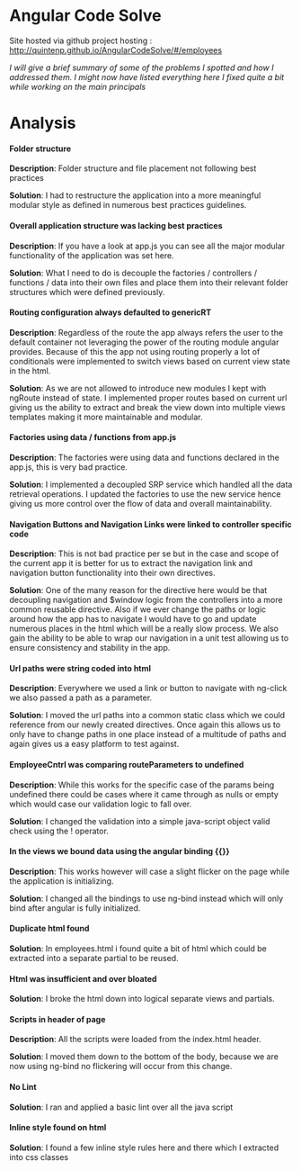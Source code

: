 # Angular Code Solve
Site hosted via github project hosting : http://quintenp.github.io/AngularCodeSolve/#/employees

_I will give a brief summary of some of the problems I spotted and how I addressed them.  I might now have listed everything here I fixed quite a bit while working on the main principals_

# Analysis

#### Folder structure
**Description**: Folder structure and file placement not following best practices

**Solution**: I had to restructure the application into a more meaningful modular style as defined in numerous best practices guidelines.

#### Overall application structure was lacking best practices
**Description**: If you have a look at app.js you can see all the major modular functionality of the application was set here.  

**Solution**: What I need to do is decouple the factories / controllers / functions / data into their own files and place them into their relevant folder structures which were defined previously.

#### Routing configuration always defaulted to genericRT
**Description**: Regardless of the route the app always refers the user to the default container not leveraging the power of the routing module angular provides.  Because of this the app not using routing properly a lot of conditionals were implemented to switch views based on current view state in the html.  

**Solution**: As we are not allowed to introduce new modules I kept with ngRoute instead of state. I implemented proper routes based on current url giving us the ability to extract and break the view down into multiple views templates making it more maintainable and modular.

#### Factories using data / functions from app.js
**Description**: The factories were using data and functions declared in the app.js, this is very bad practice. 

**Solution**: I implemented a decoupled SRP service which handled all the data retrieval operations.  I updated the factories to use the new service hence giving us more control over the flow of data and overall maintainability.

#### Navigation Buttons and Navigation Links were linked to controller specific code
**Description**: This is not bad practice per se but in the case and scope of the current app it is better for us to extract the navigation link and navigation button functionality into their own directives.

**Solution**: One of the many reason for the directive here would be that decoupling navigation and $window logic from the controllers into a more common reusable directive.  Also if we ever change the paths or logic around how the app has to navigate I would have to go and update numerous places in the html which will be a really slow process.  We also gain the ability to be able to wrap our navigation in a unit test allowing us to ensure consistency and stability in the app. 

#### Url paths were string coded into html
**Description**: Everywhere we used a link or button to navigate with ng-click we also passed a path as a parameter. 

**Solution**: I moved the url paths into a common static class which we could reference from our newly created directives.  Once again this allows us to only have to change paths in one place instead of a multitude of paths and again gives us a easy platform to test against.

#### EmployeeCntrl was comparing routeParameters to undefined
**Description**: While this works for the specific case of the params being undefined there could be cases where it came through as nulls or empty which would case our validation logic to fall over.

**Solution**: I changed the validation into  a simple java-script object valid check using the ! operator.

#### In the views we bound data using the angular binding {{}}
**Description**: This works however will case a slight flicker on the page while the application is initializing. 

**Solution**: I changed all the bindings to use ng-bind instead which will only bind after angular is fully initialized.

#### Duplicate html found
**Solution**: In employees.html i found quite a bit of html which could be extracted into a separate partial to be reused.

#### Html was insufficient and over bloated 
**Solution**: I broke the html down into logical separate views and partials. 

#### Scripts in header of page
**Description**: All the scripts were loaded from the index.html header. 

**Solution**: I moved them down to the bottom of the body, because we are now using ng-bind no flickering will occur from this change.

#### No Lint 
**Solution**: I ran and applied a basic lint over all the java script

#### Inline style found on html
**Solution**: I found a few inline style rules here and there which I extracted into css classes

 